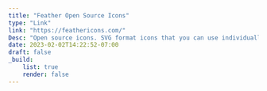 ```yaml
---
title: "Feather Open Source Icons"
type: "Link"
link: "https://feathericons.com/"
Desc: "Open source icons. SVG format icons that you can use individually or download them all."
date: 2023-02-02T14:22:52-07:00
draft: false
_build:
    list: true
    render: false
---
```


